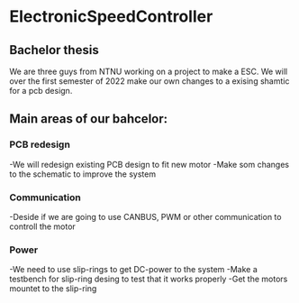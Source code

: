 # ElectronicSpeedController
## Bachelor thesis
We are three guys from NTNU working on a project to make a ESC.
We will over the first semester of 2022 make our own changes to a exising shamtic for a pcb design.
## Main areas of our bahcelor:
### PCB redesign
-We will redesign existing PCB design to fit new motor
-Make som changes to the schematic to improve the system
### Communication 
-Deside if we are going to use CANBUS, PWM or other communication to controll the motor
### Power
-We need to use slip-rings to get DC-power to the system
-Make a testbench for slip-ring desing to test that it works properly
-Get the motors mountet to the slip-ring